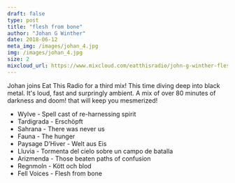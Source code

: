 ```yaml
---
draft: false
type: post
title: "flesh from bone"
author: "Johan G Winther"
date: 2018-06-12
meta_img: /images/johan_4.jpg
img: /images/johan_4.jpg
size: 2
mixcloud_url: https://www.mixcloud.com/eatthisradio/john-g-winther-flesh-from-bone/
---
```


Johan joins Eat This Radio for a third mix! This time diving deep into black metal. It's loud, fast and surpringly ambient. A mix of  over 80 minutes of darkness and doom! that will keep you mesmerized!

- Wylve - Spell cast of re-harnessing spirit
- Tardigrada - Erschöpft
- Sahrana - There was never us
- Fauna - The hunger
- Paysage D’Hiver - Welt aus Eis
- Lluvia - Tormenta del cielo sobre un campo de batalla
- Arizmenda - Those beaten paths of confusion
- Regnmoln - Kött och blod
- Fell Voices - Flesh from bone
